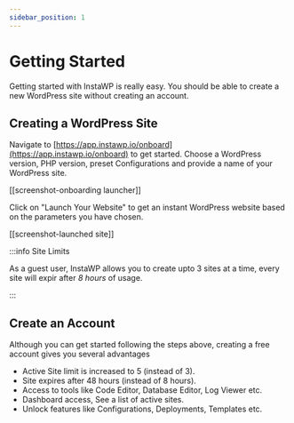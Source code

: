 ```yaml
---
sidebar_position: 1
---
```


# Getting Started

Getting started with InstaWP is really easy. You should be able to create a new WordPress site without creating an account. 

## Creating a WordPress Site

Navigate to [https://app.instawp.io/onboard](https://app.instawp.io/onboard) to get started. Choose a WordPress version, PHP version, preset Configurations and provide a name of your WordPress site. 

[[screenshot-onboarding launcher]]


Click on "Launch Your Website" to get an instant WordPress website based on the parameters you have chosen. 

[[screenshot-launched site]]

:::info Site Limits

As a guest user, InstaWP allows you to create upto 3 sites at a time, every site will expir after *8 hours* of usage.

:::

## Create an Account

Although you can get started following the steps above, creating a free account gives you several advantages

- Active Site limit is increased to 5 (instead of 3).
- Site expires after 48 hours (instead of 8 hours).
- Access to tools like Code Editor, Database Editor, Log Viewer etc.
- Dashboard access, See a list of active sites. 
- Unlock features like Configurations, Deployments, Templates etc. 